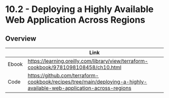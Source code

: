 # 10.2 - Deploying a Highly Available Web Application Across Regions

## Overview

|       | Link                                                                                 |
|-------|--------------------------------------------------------------------------------------|
| Ebook | https://learning.oreilly.com/library/view/terraform-cookbook/9781098108458/ch10.html |
| Code  | https://github.com/terraform-cookbook/recipes/tree/main/deploying-a-highly-available-web-application-across-regions                   |
